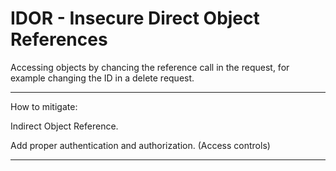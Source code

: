 # IDOR - Insecure Direct Object References

Accessing objects by chancing the reference call in the request, for example changing the ID in a delete request.

---
How to mitigate:

Indirect Object Reference.

Add proper authentication and authorization. (Access controls)

---
